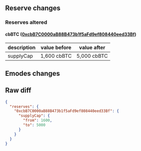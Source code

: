 ## Reserve changes

### Reserves altered

#### cbBTC ([0xcbB7C0000aB88B473b1f5aFd9ef808440eed33Bf](https://basescan.org/address/0xcbB7C0000aB88B473b1f5aFd9ef808440eed33Bf))

| description | value before | value after |
| --- | --- | --- |
| supplyCap | 1,600 cbBTC | 5,000 cbBTC |


## Emodes changes

## Raw diff

```json
{
  "reserves": {
    "0xcbB7C0000aB88B473b1f5aFd9ef808440eed33Bf": {
      "supplyCap": {
        "from": 1600,
        "to": 5000
      }
    }
  }
}
```